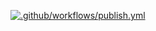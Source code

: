 [![.github/workflows/publish.yml](https://github.com/vegfall/KWS2100-course-10/actions/workflows/publish.yml/badge.svg)](https://vegfall.github.io/KWS2100-course-10/)
